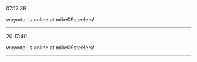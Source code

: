 07:17:39

wuyodo: is online at mike09steelers!

---

20:17:40

wuyodo: is online at mike09steelers!

---


